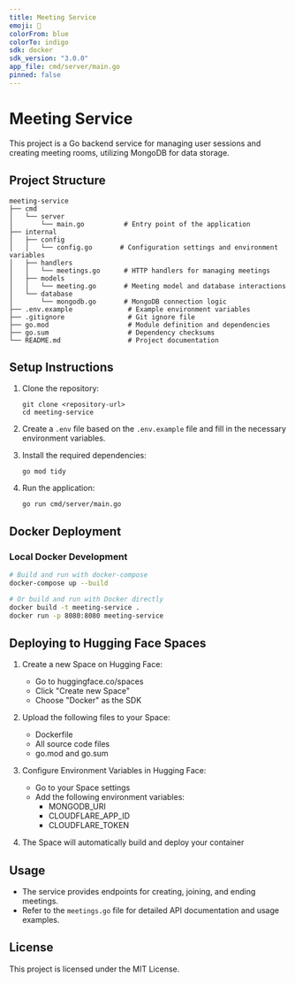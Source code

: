 ```yaml
---
title: Meeting Service
emoji: 🎥
colorFrom: blue
colorTo: indigo
sdk: docker
sdk_version: "3.0.0"
app_file: cmd/server/main.go 
pinned: false
---
```


# Meeting Service

This project is a Go backend service for managing user sessions and creating meeting rooms, utilizing MongoDB for data storage.

## Project Structure

```
meeting-service
├── cmd
│   └── server
│       └── main.go          # Entry point of the application
├── internal
│   ├── config
│   │   └── config.go       # Configuration settings and environment variables
│   ├── handlers
│   │   └── meetings.go      # HTTP handlers for managing meetings
│   ├── models
│   │   └── meeting.go       # Meeting model and database interactions
│   └── database
│       └── mongodb.go       # MongoDB connection logic
├── .env.example              # Example environment variables
├── .gitignore                # Git ignore file
├── go.mod                    # Module definition and dependencies
├── go.sum                    # Dependency checksums
└── README.md                 # Project documentation
```

## Setup Instructions

1. Clone the repository:
   ```
   git clone <repository-url>
   cd meeting-service
   ```

2. Create a `.env` file based on the `.env.example` file and fill in the necessary environment variables.

3. Install the required dependencies:
   ```
   go mod tidy
   ```

4. Run the application:
   ```
   go run cmd/server/main.go
   ```

## Docker Deployment

### Local Docker Development
```bash
# Build and run with docker-compose
docker-compose up --build

# Or build and run with Docker directly
docker build -t meeting-service .
docker run -p 8080:8080 meeting-service
```

## Deploying to Hugging Face Spaces

1. Create a new Space on Hugging Face:
   - Go to huggingface.co/spaces
   - Click "Create new Space"
   - Choose "Docker" as the SDK
   
2. Upload the following files to your Space:
   - Dockerfile
   - All source code files
   - go.mod and go.sum

3. Configure Environment Variables in Hugging Face:
   - Go to your Space settings
   - Add the following environment variables:
     - MONGODB_URI
     - CLOUDFLARE_APP_ID
     - CLOUDFLARE_TOKEN

4. The Space will automatically build and deploy your container

## Usage

- The service provides endpoints for creating, joining, and ending meetings.
- Refer to the `meetings.go` file for detailed API documentation and usage examples.

## License

This project is licensed under the MIT License.